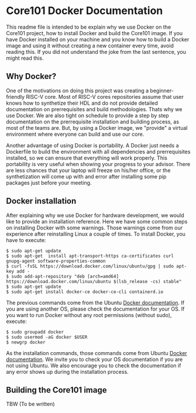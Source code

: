 # Core101 Docker Documentation
This readme file is intended to be explain why we use Docker on the Core101 project, how to install Docker and build the Core101 image. If you have Docker installed on your machine and you know how to build a Docker image and using it without creating a new container every time, avoid reading this. If you did not understand the joke from the last sentence, you might read this.

## Why Docker?
One of the motivations on doing this project was creating a beginner-friendly RISC-V core. Most of RISC-V cores repositories assume that user knows how to synthetize their HDL and do not provide detailed documentation on prerrequisites and build methodologies. Thats why we use Docker. We are also tight on schedule to provide a step by step documentation on the prerrequisite installation and building process, as most of the teams are. But, by using a Docker image, we "provide" a virtual environment where everyone can build and use our core. 

Another advantage of using Docker is portability. A Docker just needs a Dockerfile to build the environment with all dependencies and prerrequisites installed, so we can ensure that everything will work properly. This portability is very useful when showing your progress to your advisor. There are less chances that your laptop will freeze on his/her office, or the synthetization will come up with and error after installing some pip packages just before your meeting.

## Docker installation
After explaining why we use Docker for hardware development, we would like to provide an installation reference. Here we have some common steps on installing Docker with some warnings. Those warnings come from our experience after reinstalling Linux a couple of times. To install Docker, you have to execute:

    $ sudo apt-get update
    $ sudo apt-get 	install apt-transport-https ca-certificates curl gnupg-agent software-properties-common
    $ curl -fsSL https://download.docker.com/linux/ubuntu/gpg | sudo apt-key add -
    $ sudo add-apt-repository "deb [arch=amd64] https://download.docker.com/linux/ubuntu $(lsb_release -cs) stable"
    $ sudo apt-get update
    $ sudo apt-get install docker-ce docker-ce-cli containerd.io

The previous commands come from the Ubuntu [Docker documentation](https://docs.docker.com/install/linux/docker-ce/ubuntu/). If you are using another OS, please check the documentation for your OS. If you want to run Docker without any root permissions (without sudo), execute:

    $ sudo groupadd docker
    $ sudo usermod -aG docker $USER
    $ newgrp docker

As the installation commands, those commands come from Ubuntu [Docker documentation](https://docs.docker.com/install/linux/linux-postinstall/). We invite you to check your OS documentation if you are not using Ubuntu. We also encourage you to check the documentation if any error shows up during the installation process.

## Building the Core101 image
TBW (To be written)

